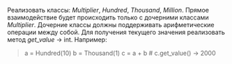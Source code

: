 Реализовать классы: *Multiplier*, *Hundred*, *Thousand*, *Million*.
Прямое взаимодействие будет происходить только с дочерними классами *Multiplier*.
Дочерние классы должны поддерживать арифметические операции между собой. Для получения текущего 
значения реализовать метод *get_value* -> int.
Например:
> a = Hundred(10)
> b = Thousand(1)
> c = a + b  # c.get_value() -> 2000

